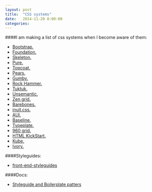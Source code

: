 ```yaml
---
layout: post
title:  "CSS systems"
date:   2014-11-20 8:00:00
categories:
---
```


####I am making a list of css systems when I become aware of them:

 - [Bootstrap.](//twitter.github.com/bootstrap)
 - [Foundation.](//foundation.zurb.com)
 - [Skeleton.](//www.getskeleton.com)
 - [Pure.](//purecss.io)
 - [Topcoat.](//topcoat.io)
 - [Pears.](//pea.rs)
 - [Gumby.](//gumbyframework.com)
 - [Rock Hammer.](//malarkey.github.io/Rock-Hammer)
 - [Tuktuk.](//tuktuk.tapquo.com)
 - [Unsemantic.](//www.unsemantic.com)
 - [Zen grid.](//zengrids.com)
 - [Barebones.](//barebones.paulrobertlloyd.com)
 - [inuit.css.](//inuitcss.com)
 - [AUI.](//docs.atlassian.com/aui/latest)
 - [Baseline.](//baselinecss.com)
 - [Typeplate.](//typeplate.com)
 - [960 grid.](//960.gs)
 - [HTML KickStart.](//www.99lime.com/elements)
 - [Kube.](//imperavi.com/kube/stencils)
 - [Ivory.](//weice.in/ivory)


####Styleguides:
 - [front-end-styleguides](//gimmebar.com/collection/4ecd439c2f0aaad734000022/front-end-styleguides)

####Docs:
 - [Styleguide and Boilerplate patters](//docs.google.com/spreadsheet/ccc?key=0AiN0QfBTPpOCdDFjWlM0eU1ra21XanZkekxGbjA2WWc)
